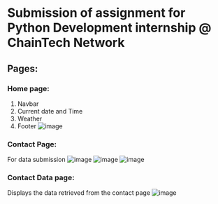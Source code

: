 # Submission of assignment for Python Development internship @ ChainTech Network

## Pages:

### Home page:
1. Navbar
2. Current date and Time
3. Weather 
4. Footer
![image](https://github.com/krishna-exe/Assignment-PR-PYTHONIIP01909/assets/63543817/74f9be2b-051e-41e5-84ef-32513672ea98)

### Contact Page:
For data submission
![image](https://github.com/krishna-exe/Assignment-PR-PYTHONIIP01909/assets/63543817/039ca568-1275-4bc2-aa52-ee64d05d7970)
![image](https://github.com/krishna-exe/Assignment-PR-PYTHONIIP01909/assets/63543817/297da896-f294-4dcc-a388-d0cfcb710e54)
![image](https://github.com/krishna-exe/Assignment-PR-PYTHONIIP01909/assets/63543817/99954faf-81eb-4cda-8779-199c2005f3e6)



### Contact Data page:
Displays the data retrieved from the contact page 
![image](https://github.com/krishna-exe/Assignment-PR-PYTHONIIP01909/assets/63543817/fdd5028b-b82f-4eab-a8c6-7ce88bc3a3a1)

